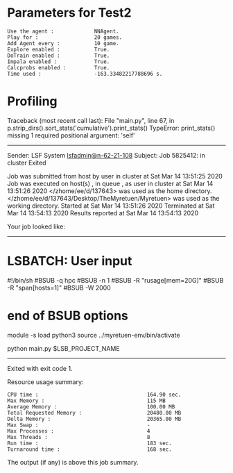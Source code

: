 # Parameters for Test2

    Use the agent :             NNAgent.
    Play for :                  20 games.
    Add Agent every :           10 game.
    Explore enabled :           True.
    DoTrain enabled :           True.
    Impala enabled :            True.
    Calcprobs enabled :         True.
    Time used :                 -163.33482217788696 s.

# Profiling

Traceback (most recent call last):
  File "main.py", line 67, in <module>
    p.strip_dirs().sort_stats('cumulative').print_stats()
TypeError: print_stats() missing 1 required positional argument: 'self'

------------------------------------------------------------
Sender: LSF System <lsfadmin@n-62-21-108>
Subject: Job 5825412: <NNAgent4Test2> in cluster <dcc> Exited

Job <NNAgent4Test2> was submitted from host <n-62-27-22> by user <s183905> in cluster <dcc> at Sat Mar 14 13:51:25 2020
Job was executed on host(s) <n-62-21-108>, in queue <hpc>, as user <s183905> in cluster <dcc> at Sat Mar 14 13:51:26 2020
</zhome/ee/d/137643> was used as the home directory.
</zhome/ee/d/137643/Desktop/TheMyretuen/Myretuen> was used as the working directory.
Started at Sat Mar 14 13:51:26 2020
Terminated at Sat Mar 14 13:54:13 2020
Results reported at Sat Mar 14 13:54:13 2020

Your job looked like:

------------------------------------------------------------
# LSBATCH: User input
#!/bin/sh
#BSUB -q hpc
#BSUB -n 1
#BSUB -R "rusage[mem=20G]"
#BSUB -R "span[hosts=1]"
#BSUB -W 2000
# end of BSUB options

module -s load python3
source ../myretuen-env/bin/activate

python main.py $LSB_PROJECT_NAME


------------------------------------------------------------

Exited with exit code 1.

Resource usage summary:

    CPU time :                                   164.90 sec.
    Max Memory :                                 115 MB
    Average Memory :                             100.00 MB
    Total Requested Memory :                     20480.00 MB
    Delta Memory :                               20365.00 MB
    Max Swap :                                   -
    Max Processes :                              4
    Max Threads :                                8
    Run time :                                   183 sec.
    Turnaround time :                            168 sec.

The output (if any) is above this job summary.

